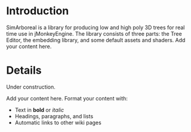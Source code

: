 # Introduction #

SimArboreal is a library for producing low and high poly 3D trees for real time use in jMonkeyEngine.  The library consists of three parts: the Tree Editor, the embedding library, and some default assets and shaders.
Add your content here.

# Details #

Under construction.

Add your content here.  Format your content with:
  * Text in **bold** or _italic_
  * Headings, paragraphs, and lists
  * Automatic links to other wiki pages